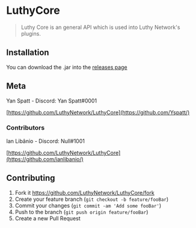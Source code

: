 # LuthyCore

> Luthy Core is an general API which is used into Luthy Network's plugins.

## Installation

You can download the .jar into the [releases page](https://github.com/LuthyNetwork/LuthyCore/releases/)

## Meta

Yan Spatt - Discord: Yan Spatt#0001

[https://github.com/LuthyNetwork/LuthyCore](https://github.com/Yspatt/)

### Contributors

Ian Libânio - Discord: Null#1001

[https://github.com/LuthyNetwork/LuthyCore](https://github.com/ianlibanio/)

## Contributing

 1. Fork it <https://github.com/LuthyNetwork/LuthyCore/fork>
 2. Create your feature branch (`git checkout -b feature/fooBar`)
 3. Commit your changes (`git commit -am 'Add some fooBar'`)
 4. Push to the branch (`git push origin feature/fooBar`)
 5. Create a new Pull Request

